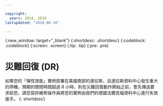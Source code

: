 ```yaml
---

copyright:
  years: 2014, 2018
lastupdated: "2018-06-18"

---
```


<!-- Attribute definitions --> 
{:new_window: target="_blank"}
{:shortdesc: .shortdesc}
{:codeblock: .codeblock}
{:screen: .screen}
{:tip: .tip}
{:pre: .pre}

# 災難回復 (DR)

如果您的「彈性效能」實例部署在美國南部的達拉斯，且達拉斯資料中心發生重大的停機，預期的關閉時間超過 8 小時，則在災難回復動作開始之前，會先傳送要求給您，請您容許維修操作員將您的實例由我們的德國法蘭克福資料中心進行失效接手。
{: shortdesc}
